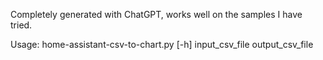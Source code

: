 Completely generated with ChatGPT, works well on the samples I have tried.

Usage: home-assistant-csv-to-chart.py [-h] input_csv_file output_csv_file
